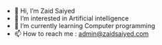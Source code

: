 - 👋 Hi, I’m Zaid Saiyed
- 👀 I’m interested in Artificial intelligence
- 🌱 I’m currently learning Computer programming
- 📫 How to reach me : admin@zaidsaiyed.com
